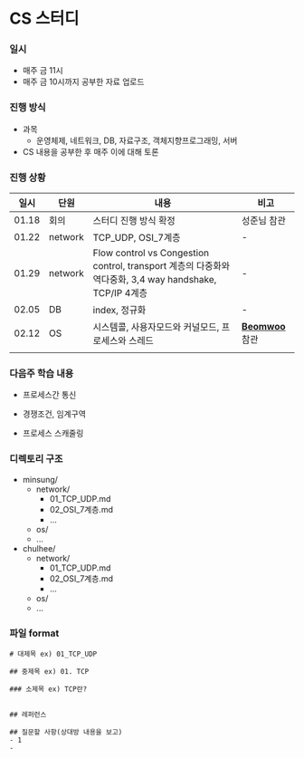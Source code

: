# CS 스터디

### 일시

* 매주 금 11시
* 매주 금 10시까지 공부한 자료 업로드



### 진행 방식

* 과목
  * 운영체제, 네트워크, DB, 자료구조, 객체지향프로그래밍, 서버
* CS 내용을 공부한 후 매주 이에 대해 토론



### 진행 상황

| 일시  | 단원    | 내용                                                         | 비고                                          |
| ----- | ------- | ------------------------------------------------------------ | --------------------------------------------- |
| 01.18 | 회의    | 스터디 진행 방식 확정                                        | 성준님 참관                                   |
| 01.22 | network | TCP_UDP, OSI_7계층                                           | -                                             |
| 01.29 | network | Flow control vs Congestion control, transport 계층의 다중화와 역다중화, 3,4 way handshake, TCP/IP 4계층 | -                                             |
| 02.05 | DB      | index, 정규화                                                | -                                             |
| 02.12 | OS      | 시스템콜, 사용자모드와 커널모드, 프로세스와 스레드           | [**Beomwoo**](https://github.com/doorBW) 참관 |
|       |         |                                                              |                                               |



### 다음주 학습 내용

* 프로세스간 통신

* 경쟁조건, 임계구역

* 프로세스 스캐줄링

  



### 디렉토리 구조

* minsung/
  * network/
    * 01_TCP_UDP.md
    * 02_OSI_7계층.md
    * \...
  * os/
  * \...
* chulhee/
  * network/
    * 01_TCP_UDP.md
    * 02_OSI_7계층.md
    * ...
  * os/
  * ...



### 파일 format

```
# 대제목 ex) 01_TCP_UDP

## 중제목 ex) 01. TCP

### 소제목 ex) TCP란?


## 레퍼런스

## 질문할 사항(상대방 내용을 보고)
- 1
- 
```

